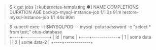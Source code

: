 > $ k get jobs                                                                                                                                                                                                                      [±kubernetes-templating ●]
NAME                         COMPLETIONS   DURATION   AGE
backup-mysql-instance-job    1/1           3s         91m
restore-mysql-instance-job   1/1           44s        90m

> $ kubectl exec -it $MYSQLPOD -- mysql -potuspassword -e "select * from test;" otus-database                                                                                                                                   
+----+-------------+
| id | name        |
+----+-------------+
|  1 | some data   |
|  2 | some data-2 |
+----+-------------+